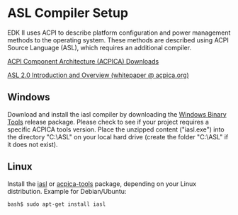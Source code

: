 # ASL Compiler Setup

EDK II uses ACPI to describe platform configuration and power management methods to the operating system. These methods are described using ACPI Source Language (ASL), which requires an additional compiler.

[ACPI Component Architecture (ACPICA) Downloads](https://acpica.org/downloads)

[ASL 2.0 Introduction and Overview (whitepaper @ acpica.org)](https://acpica.org/sites/acpica/files/ASL2.0Overview.pdf)

## Windows
Download and install the iasl compiler by downloading the [Windows Binary Tools](https://acpica.org/downloads/binary-tools) release package. Please check to see if your project requires a specific ACPICA tools version. Place the unzipped content ("iasl.exe") into the directory "C:\ASL" on your local hard drive (create the folder "C:\ASL" if it does not exist).

## Linux

Install the [iasl](http://packages.ubuntu.com/search?keywords=iasl) or [acpica-tools](http://packages.ubuntu.com/yakkety/acpica-tools) package, depending on your Linux distribution. Example for Debian/Ubuntu:

    bash$ sudo apt-get install iasl
